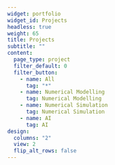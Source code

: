 ```yaml
---
widget: portfolio
widget_id: Projects
headless: true
weight: 65
title: Projects
subtitle: ""
content:
  page_type: project
  filter_default: 0
  filter_button:
    - name: All
      tag: "*"
    - name: Numerical Modelling
      tag: Numerical Modelling
    - name: Numerical Simulation
      tag: Numerical Simulation
    - name: AI
      tag: AI
design:
  columns: "2"
  view: 2
  flip_alt_rows: false
---
```

